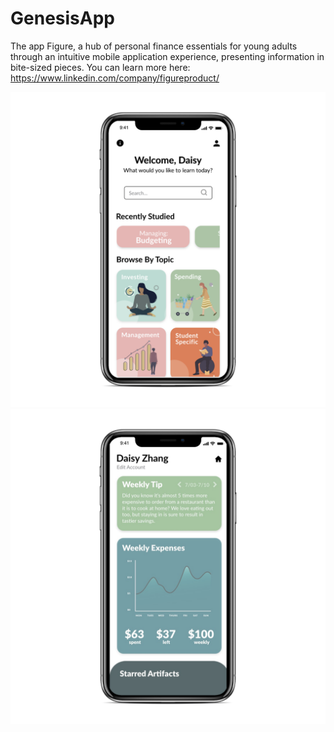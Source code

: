 # GenesisApp
The app Figure, a hub of personal finance essentials for young adults through an intuitive mobile application experience, presenting information in bite-sized pieces. You can learn more here: https://www.linkedin.com/company/figureproduct/

![](images/demo1.png)
![](images/demo2.png)
